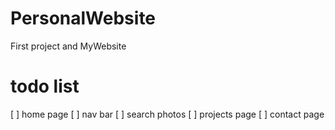 # PersonalWebsite
First project and MyWebsite

# todo list
[ ] home page
[ ] nav bar
[ ] search photos
[ ] projects page
[ ] contact page 